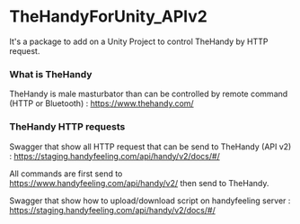 # TheHandyForUnity_APIv2

It's a package to add on a Unity Project to control TheHandy by HTTP request.


### What is TheHandy
TheHandy is male masturbator than can be controlled by remote command (HTTP or Bluetooth) : https://www.thehandy.com/

### TheHandy HTTP requests
Swagger that show all HTTP request that can be send to TheHandy (API v2) :
https://staging.handyfeeling.com/api/handy/v2/docs/#/

All commands are first send to https://www.handyfeeling.com/api/handy/v2/ then send to TheHandy.

Swagger that show how to upload/download script on handyfeeling server :
https://staging.handyfeeling.com/api/handy/v2/docs/#/
